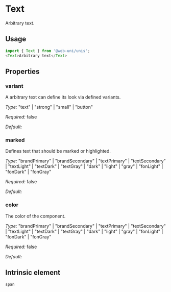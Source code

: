 # Text

Arbitrary text.

## Usage

```javascript
import { Text } from '@web-uni/unis';
<Text>Arbitrary text</Text>
```

## Properties

### variant

A arbitrary text can define its look via defined variants.

*Type:* "text" | "strong" | "small" | "button"

*Required:* false

*Default:*

### marked

Defines text that should be marked or highlighted.

*Type:* "brandPrimary" | "brandSecondary" | "textPrimary" | "textSecondary" | "textLight" | "textDark" | "textGray" | "dark" | "light" | "gray" | "fonLight" | "fonDark" | "fonGray"

*Required:* false

*Default:*

### color

The color of the component.

*Type:* "brandPrimary" | "brandSecondary" | "textPrimary" | "textSecondary" | "textLight" | "textDark" | "textGray" | "dark" | "light" | "gray" | "fonLight" | "fonDark" | "fonGray"

*Required:* false

*Default:*

## Intrinsic element

```
span
```
